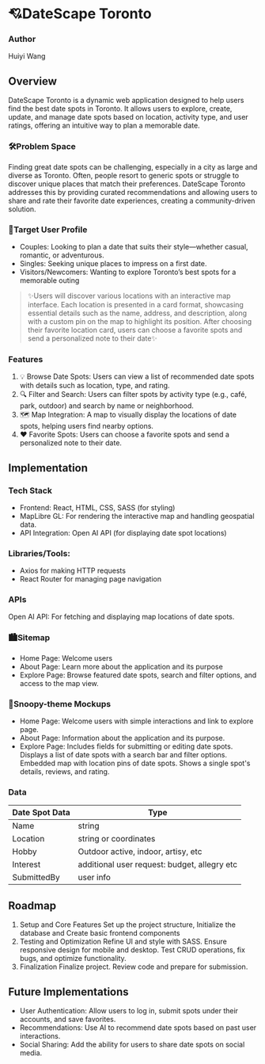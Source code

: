 # 💘DateScape Toronto
### Author

Huiyi Wang
## Overview
DateScape Toronto is a dynamic web application designed to help users find the best date spots in Toronto. It allows users to explore, create, update, and manage date spots based on location, activity type, and user ratings, offering an intuitive way to plan a memorable date.

### 🛠️Problem Space
Finding great date spots can be challenging, especially in a city as large and diverse as Toronto. Often, people resort to generic spots or struggle to discover unique places that match their preferences. DateScape Toronto addresses this by providing curated recommendations and allowing users to share and rate their favorite date experiences, creating a community-driven solution.

### 👥Target User Profile
- Couples: Looking to plan a date that suits their style—whether casual, romantic, or adventurous. 
- Singles: Seeking unique places to impress on a first date.
- Visitors/Newcomers: Wanting to explore Toronto’s best spots for a memorable outing

>✨Users will discover various locations with an interactive map interface. Each location is presented in a card format, showcasing essential details such as the name, address, and description, along with a custom pin on the map to highlight its position. After choosing their favorite location card, users can choose a favorite spots and send a personalized note to their date✨

### Features
1. 💡 Browse Date Spots: Users can view a list of recommended date spots with details such as location, type, and rating.
2. 🔍 Filter and Search: Users can filter spots by activity type (e.g., café, park, outdoor) and search by name or neighborhood.
3. 🗺️ Map Integration: A map to visually display the locations of date spots, helping users find nearby options.
4. ❤️ Favorite Spots: Users can choose a favorite spots and send a personalized note to their date.

## Implementation
### Tech Stack
- Frontend: React, HTML, CSS, SASS (for styling)
- MapLibre GL: For rendering the interactive map and handling geospatial data.
- API Integration: Open AI API (for displaying date spot locations)

### Libraries/Tools:
- Axios for making HTTP requests
- React Router for managing page navigation

### APIs
Open AI API: For fetching and displaying map locations of date spots.

### 🏙️️Sitemap
- Home Page: Welcome users
- About Page: Learn more about the application and its purpose
- Explore Page: Browse featured date spots, search and filter options, and access to the map view.

### 🎨Snoopy-theme Mockups
- Home Page: Welcome users with simple interactions and link to explore page.
- About Page: Information about the application and its purpose.
- Explore Page:  Includes fields for submitting or editing date spots.  Displays a list of date spots with a search bar and filter options. Embedded map with location pins of date spots. Shows a single spot's details, reviews, and rating.

### Data

| Date Spot Data | Type |
| ------ | ------ |
| Name | string |
| Location | string or coordinates |
| Hobby | Outdoor active, indoor, artisy, etc |
| Interest | additional user request: budget, allegry etc |
| SubmittedBy | user info |


## Roadmap
1. Setup and Core Features
Set up the project structure, Initialize the database and Create basic frontend components 
2. Testing and Optimization
Refine UI and style with SASS. Ensure responsive design for mobile and desktop. Test CRUD operations, fix bugs, and optimize functionality.
3. Finalization
Finalize project. Review code and prepare for submission.

## Future Implementations
- User Authentication: Allow users to log in, submit spots under their accounts, and save favorites.
- Recommendations: Use AI to recommend date spots based on past user interactions.
- Social Sharing: Add the ability for users to share date spots on social media.


